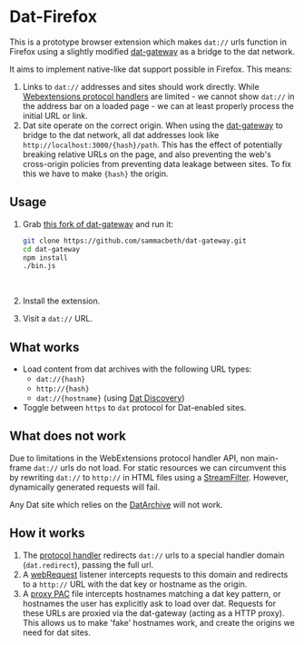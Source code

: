 # Dat-Firefox

This is a prototype browser extension which makes `dat://` urls function in Firefox using a slightly
modified [dat-gateway](https://github.com/sammacbeth/dat-gateway) as a bridge to the dat network.

It aims to implement native-like dat support possible in Firefox. This means:

1. Links to `dat://` addresses and sites should work directly. While [Webextensions protocol handlers](https://developer.mozilla.org/en-US/Add-ons/WebExtensions/manifest.json/protocol_handlers) are limited - we cannot show `dat://` in the address bar on a loaded page - we can at least properly process the initial URL or link.
2. Dat site operate on the correct origin. When using the [dat-gateway](https://github.com/pfrazee/dat-gateway) to bridge to the dat network, all dat addresses look like `http://localhost:3000/{hash}/path`. This has the effect of potentially breaking relative URLs on the page, and also preventing the web's cross-origin policies from preventing data leakage between sites. To fix this we have to make `{hash}` the origin.

## Usage

1. Grab [this fork of dat-gateway](https://github.com/sammacbeth/dat-gateway) and run it:

   ```bash
   git clone https://github.com/sammacbeth/dat-gateway.git
   cd dat-gateway
   npm install
   ./bin.js
   ```

   ​

2. Install the extension.

3. Visit a `dat://` URL. 

## What works

* Load content from dat archives with the following URL types:
   * `dat://{hash}`
   * `http://{hash}`
   * `dat://{hostname}` (using [Dat Discovery](https://github.com/beakerbrowser/beaker/wiki/Authenticated-Dat-URLs-and-HTTPS-to-Dat-Discovery))
* Toggle between `https` to `dat` protocol for Dat-enabled sites.

## What does not work

Due to limitations in the WebExtensions protocol handler API, non main-frame `dat://` urls do not load. For static resources we can circumvent this by rewriting `dat://` to `http://` in HTML files using a [StreamFilter](https://developer.mozilla.org/en-US/Add-ons/WebExtensions/API/webRequest/StreamFilter). However, dynamically generated requests will fail.

Any Dat site which relies on the [DatArchive](https://beakerbrowser.com/docs/apis/dat.html) will not work.

## How it works

1. The [protocol handler](https://developer.mozilla.org/en-US/Add-ons/WebExtensions/manifest.json/protocol_handlers) redirects `dat://` urls to a special handler domain (`dat.redirect`), passing the full url.
2. A [webRequest](https://developer.mozilla.org/en-US/Add-ons/WebExtensions/API/webRequest) listener intercepts requests to this domain and redirects to a `http://` URL with the dat key or hostname as the origin.
3. A [proxy PAC](https://developer.mozilla.org/en-US/Add-ons/WebExtensions/API/proxy) file intercepts hostnames matching a dat key pattern, or hostnames the user has explicitly ask to load over dat. Requests for these URLs are proxied via the dat-gateway (acting as a HTTP proxy). This allows us to make 'fake' hostnames work, and create the origins we need for dat sites.

